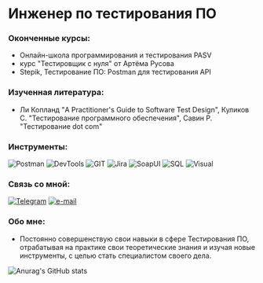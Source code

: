# Инженер по тестирования ПО

### Оконченные курсы:
- Онлайн-школа программирования и тестирования PASV
- курс "Тестировщик с нуля" от Артёма Русова
- Stepik, Тестирование ПО: Postman для тестирования API

### Изученная литература:
- Ли Копланд "A Practitioner's Guide to Software Test Design", Куликов С. "Тестирование программного обеспечения", Савин Р. "Tecтирование dot com"

### Инструменты:

![Postman](https://img.shields.io/badge/Postman-000000?style=for-the-badge&logo=postman)
![DevTools](https://img.shields.io/badge/DevTools-000000?style=for-the-badge&logo=google&logoColor=yellow)
![GIT](https://img.shields.io/badge/Git-000000?style=for-the-badge&logo=Git)
![Jira](https://img.shields.io/badge/Jira-000000?style=for-the-badge&logo=jira&logoColor=blue)
![SoapUI](https://img.shields.io/badge/SoapUI-000000?style=for-the-badge&logo=SOAPUI)
![SQL](https://img.shields.io/badge/SQL-000000?style=for-the-badge&logo=mysql)
![Visual ](https://img.shields.io/badge/VSC-000000?style=for-the-badge&logo=VisualStudioCode&logoColor=blue)

### Связь со мной:
[![Telegram](https://img.shields.io/badge/Telegram-000000?style=for-the-badge&logo=Telegram)](https://t.me/bogdan_bs)
[![e-mail](https://img.shields.io/badge/email-000000?style=for-the-badge&logo=mail.ru&logoColor=FFA500)](https://bogdanburkov@mail.ru)

### Обо мне:
- Постоянно совершенствую свои навыки в сфере Тестирования ПО, отрабатывая на практике свои теоретические знания и изучая новые инструменты, с целью стать специалистом своего дела.


![Anurag's GitHub stats](https://github-readme-stats.vercel.app/api?username=bogdanburkov&theme=dark&show_icons=true)
